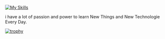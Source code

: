 [![My Skills](https://skillicons.dev/icons?i=c,cpp,py,django,js,html,css,bootstrap,react,java,vscode)](https://skillicons.dev)

i have a lot of passion and power to learn New Things and New Technologie Every Day.

[![trophy](https://github-profile-trophy.vercel.app/?username=AlCo2)](https://github.com/AlCo2/github-profile-trophy)
